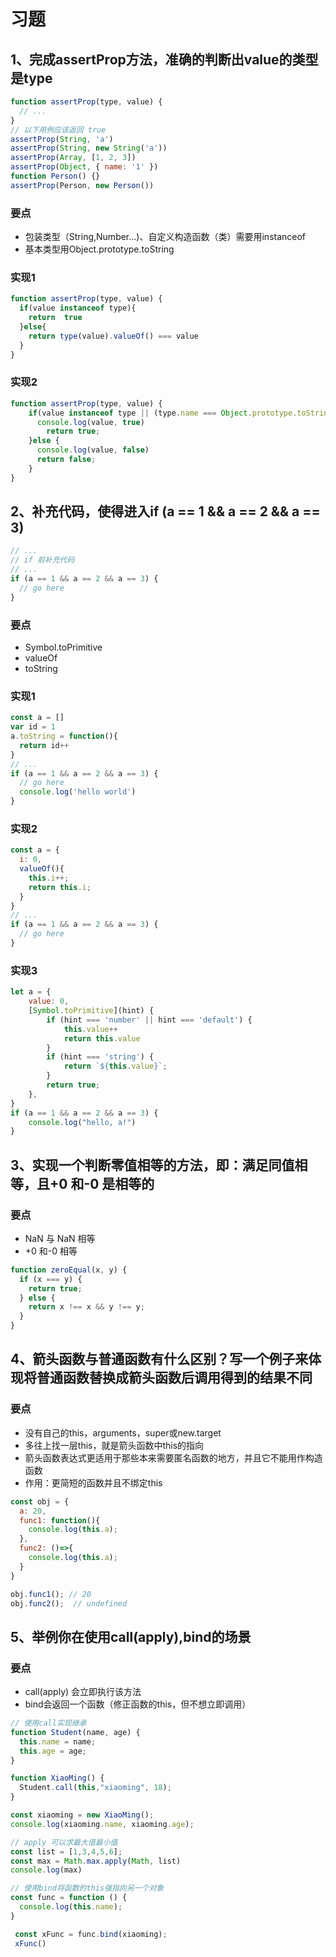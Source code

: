 
# 习题

## 1、完成assertProp方法，准确的判断出value的类型是type

```js
function assertProp(type, value) {
  // ...
}
// 以下用例应该返回 true
assertProp(String, 'a')
assertProp(String, new String('a'))
assertProp(Array, [1, 2, 3])
assertProp(Object, { name: '1' })
function Person() {}
assertProp(Person, new Person())
```

### 要点

- 包装类型（String,Number...)、自定义构造函数（类）需要用instanceof
- 基本类型用Object.prototype.toString

### 实现1

```js
function assertProp(type, value) {
  if(value instanceof type){
    return  true
  }else{
    return type(value).valueOf() === value
  }
}
```

### 实现2

```js
function assertProp(type, value) {
    if(value instanceof type || (type.name === Object.prototype.toString.call(value).slice(8, -1))) {
      console.log(value, true)
        return true;
    }else {
      console.log(value, false)
      return false;
    }
}
```

## 2、补充代码，使得进入if (a == 1 && a == 2 && a == 3)

```js
// ...
// if 前补充代码
// ...
if (a == 1 && a == 2 && a == 3) {
  // go here
}
```

### 要点

- Symbol.toPrimitive
- valueOf
- toString

### 实现1

```js
const a = []
var id = 1
a.toString = function(){
  return id++
}
// ...
if (a == 1 && a == 2 && a == 3) {
  // go here
  console.log('hello world')
}
```

### 实现2

```js
const a = {
  i: 0,
  valueOf(){
    this.i++;
    return this.i;
  }
}
// ...
if (a == 1 && a == 2 && a == 3) {
  // go here
}
```

### 实现3

```js
let a = {
    value: 0,
    [Symbol.toPrimitive](hint) {
        if (hint === 'number' || hint === 'default') {
            this.value++
            return this.value
        }
        if (hint === 'string') {
            return `${this.value}`;
        }
        return true;
    },
}
if (a == 1 && a == 2 && a == 3) {
    console.log("hello, a!")
}
```

## 3、实现一个判断零值相等的方法，即：满足同值相等，且+0 和-0 是相等的

### 要点

- NaN 与 NaN 相等
- +0 和-0 相等

```js
function zeroEqual(x, y) {
  if (x === y) {
    return true;
  } else {
    return x !== x && y !== y;
  }
}
```

## 4、箭头函数与普通函数有什么区别？写一个例子来体现将普通函数替换成箭头函数后调用得到的结果不同

### 要点

- 没有自己的this，arguments，super或new.target
- 多往上找一层this，就是箭头函数中this的指向
- 箭头函数表达式更适用于那些本来需要匿名函数的地方，并且它不能用作构造函数
- 作用：更简短的函数并且不绑定this

```js
const obj = {
  a: 20,
  func1: function(){
    console.log(this.a);
  },
  func2: ()=>{
    console.log(this.a);
  }
}

obj.func1(); // 20
obj.func2();  // undefined
```

## 5、举例你在使用call(apply),bind的场景

### 要点

- call(apply) 会立即执行该方法
- bind会返回一个函数（修正函数的this，但不想立即调用）

```javascript
// 使用call实现继承
function Student(name, age) {
  this.name = name;
  this.age = age;
}

function XiaoMing() {
  Student.call(this,"xiaoming", 18);
}

const xiaoming = new XiaoMing();
console.log(xiaoming.name, xiaoming.age); 

// apply 可以求最大值最小值
const list = [1,3,4,5,6];
const max = Math.max.apply(Math, list)
console.log(max)

// 使用bind将函数的this强指向另一个对象 
const func = function () {
  console.log(this.name);
}

 const xFunc = func.bind(xiaoming);
 xFunc()  
```
